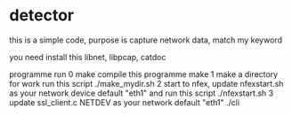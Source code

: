 detector
========

this is a simple code, purpose is capture network data, match my keyword

you need install this libnet, libpcap, catdoc

programme run 
	0 make compile this programme
		make
	1 make a directory for work run this script
		./make_mydir.sh
	2 start to nfex, update nfexstart.sh as your network device default "eth1" 
	  and run this script
		./nfexstart.sh
	3 update ssl_client.c NETDEV as your network default "eth1"
		./cli
